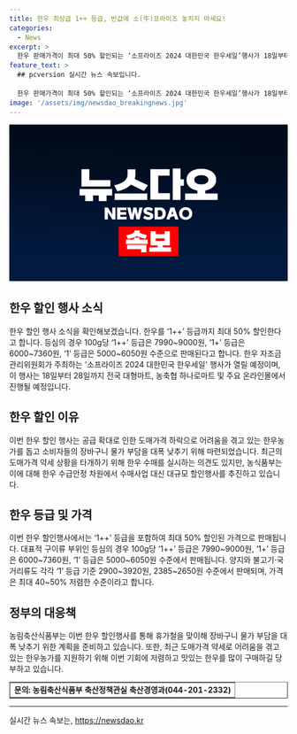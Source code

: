 ```yaml
---
title: 한우 최상급 1++ 등급, 반값에 소(牛)프라이즈 놓치지 마세요!
categories:
  - News
excerpt: >
  한우 판매가격이 최대 50% 할인되는 ‘소프라이즈 2024 대한민국 한우세일’행사가 18일부터 28일까지 열린다. 이번 행사는 한우농가의 어려움을 해결하고 소비자의 물가 부담을 줄이기 위해 마련됐으며, ‘1++’ 등급도 이번 할인에 포함된다. 지난해 동기 대비 소비자가격은 최대 50% 저렴하며, 뜨거운 휴가철을 맞아 많은 이들이 흥미를 갖고 있다.
feature_text: >
  ## pcversion 실시간 뉴스 속보입니다.

  한우 판매가격이 최대 50% 할인되는 ‘소프라이즈 2024 대한민국 한우세일’행사가 18일부터 28일까지 열린다. 이번 행사는 한우농가의 어려움을 해결하고 소비자의 물가 부담을 줄이기 위해 마련됐으며, ‘1++’ 등급도 이번 할인에 포함된다. 지난해 동기 대비 소비자가격은 최대 50% 저렴하며, 뜨거운 휴가철을 맞아 많은 이들이 흥미를 갖고 있다.
image: '/assets/img/newsdao_breakingnews.jpg'
---
```


<p><img src="/assets/img/newsdao_breakingnews.jpg" alt="pcversion 속보" /></p>

<h2 data-ke-size="size26">한우 할인 행사 소식</h2>

<p data-ke-size="size16">한우 할인 행사 소식을 확인해보겠습니다. 한우를 ‘1++’ 등급까지 최대 50% 할인한다고 합니다. 등심의 경우 100g당 ‘1++’ 등급은 7990~9000원, ‘1+’ 등급은 6000~7360원, ‘1’ 등급은 5000~6050원 수준으로 판매된다고 합니다. 한우 자조금 관리위원회가 주최하는 '소프라이즈 2024 대한민국 한우세일' 행사가 열릴 예정이며, 이 행사는 18일부터 28일까지 전국 대형마트, 농축협 하나로마트 및 주요 온라인몰에서 진행될 예정입니다.</p>

<h2 data-ke-size="size26">한우 할인 이유</h2>

<p data-ke-size="size16">이번 한우 할인 행사는 공급 확대로 인한 도매가격 하락으로 어려움을 겪고 있는 한우농가를 돕고 소비자들의 장바구니 물가 부담을 대폭 낮추기 위해 마련되었습니다. 최근의 도매가격 약세 상황을 타개하기 위해 한우 수매를 실시하는 의견도 있지만, 농식품부는 이에 대해 한우 수급안정 차원에서 수매사업 대신 대규모 할인행사를 추진하고 있습니다.</p>

<h2 data-ke-size="size26">한우 등급 및 가격</h2>

<p data-ke-size="size16">이번 한우 할인행사에서는 ‘1++’ 등급을 포함하여 최대 50% 할인된 가격으로 판매됩니다. 대표적 구이류 부위인 등심의 경우 100g당 ‘1++’ 등급은 7990~9000원, ‘1+’ 등급은 6000~7360원, ‘1’ 등급은 5000~6050원 수준에서 판매됩니다. 양지와 불고기·국거리류도 각각 ‘1’ 등급 기준 2900~3920원, 2385~2650원 수준에서 판매되며, 가격은 최대 40~50% 저렴한 수준이라고 합니다.</p>

<h2 data-ke-size="size26">정부의 대응책</h2>

<p data-ke-size="size16">농림축산식품부는 이번 한우 할인행사를 통해 휴가철을 맞이해 장바구니 물가 부담을 대폭 낮추기 위한 계획을 준비하고 있습니다. 또한, 최근 도매가격 약세로 어려움을 겪고 있는 한우농가를 지원하기 위해 이번 기회에 저렴하고 맛있는 한우를 많이 구매하길 당부하고 있습니다.</p>

<table style="width: 100%;" border="1">
<tbody>
<tr>
<td style="text-align: center; height: 17px;"><b>문의: 농림축산식품부 축산정책관실 축산경영과(044-201-2332)</b></td>
</tr>
</tbody>
</table>

<hr>
실시간 뉴스 속보는, <a href="https://newsdao.kr" rel="dofollow">https://newsdao.kr</a>


